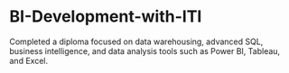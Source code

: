 # BI-Development-with-ITI
Completed a diploma focused on data warehousing, advanced SQL, business intelligence, and data analysis tools such as Power BI, Tableau, and Excel.
